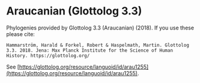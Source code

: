# Araucanian (Glottolog 3.3)

Phylogenies provided by Glottolog 3.3 (Araucanian) (2018). If you use these please cite:

```
Hammarström, Harald & Forkel, Robert & Haspelmath, Martin. Glottolog 3.3. 2018. Jena: Max Planck Institute for the Science of Human History. https://glottolog.org/
```

See  [https://glottolog.org/resource/languoid/id/arau1255](https://glottolog.org/resource/languoid/id/arau1255).

